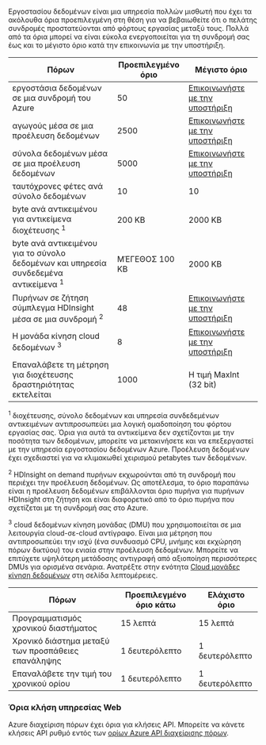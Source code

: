 Εργοστασίου δεδομένων είναι μια υπηρεσία πολλών μισθωτή που έχει τα ακόλουθα όρια προεπιλεγμένη στη θέση για να βεβαιωθείτε ότι ο πελάτης συνδρομές προστατεύονται από φόρτους εργασίας μεταξύ τους. Πολλά από τα όρια μπορεί να είναι εύκολα ενεργοποιείται για τη συνδρομή σας έως και το μέγιστο όριο κατά την επικοινωνία με την υποστήριξη. 

**Πόρων** | **Προεπιλεγμένο όριο** | **Μέγιστο όριο**
-------- | ------------- | -------------
εργοστάσια δεδομένων σε μια συνδρομή του Azure | 50 | [Επικοινωνήστε με την υποστήριξη](https://azure.microsoft.com/blog/2014/06/04/azure-limits-quotas-increase-requests/)
αγωγούς μέσα σε μια προέλευση δεδομένων | 2500 | [Επικοινωνήστε με την υποστήριξη](https://azure.microsoft.com/blog/2014/06/04/azure-limits-quotas-increase-requests/)
σύνολα δεδομένων μέσα σε μια προέλευση δεδομένων | 5000 | [Επικοινωνήστε με την υποστήριξη](https://azure.microsoft.com/blog/2014/06/04/azure-limits-quotas-increase-requests/)
ταυτόχρονες φέτες ανά σύνολο δεδομένων | 10 | 10
byte ανά αντικειμένου για αντικείμενα διοχέτευσης <sup>1</sup> | 200 KB | 2000 KB
byte ανά αντικειμένου για το σύνολο δεδομένων και υπηρεσία συνδεδεμένα αντικείμενα <sup>1</sup> | ΜΈΓΕΘΟΣ 100 KB | 2000 KB
Πυρήνων σε ζήτηση σύμπλεγμα HDInsight μέσα σε μια συνδρομή <sup>2</sup> | 48 | [Επικοινωνήστε με την υποστήριξη](https://azure.microsoft.com/blog/2014/06/04/azure-limits-quotas-increase-requests/)
Η μονάδα κίνηση cloud δεδομένων <sup>3</sup> | 8 | [Επικοινωνήστε με την υποστήριξη](https://azure.microsoft.com/blog/2014/06/04/azure-limits-quotas-increase-requests/)
Επαναλάβετε τη μέτρηση για διοχέτευσης δραστηριότητας εκτελείται | 1000 | Η τιμή MaxInt (32 bit)

<sup>1</sup> διοχέτευσης, σύνολο δεδομένων και υπηρεσία συνδεδεμένων αντικειμένων αντιπροσωπεύει μια λογική ομαδοποίηση του φόρτου εργασίας σας. Όρια για αυτά τα αντικείμενα δεν σχετίζονται με την ποσότητα των δεδομένων, μπορείτε να μετακινήσετε και να επεξεργαστεί με την υπηρεσία εργοστασίου δεδομένων Azure. Προέλευση δεδομένων έχει σχεδιαστεί για να κλιμακωθεί χειρισμού petabytes των δεδομένων.

<sup>2</sup> HDInsight on demand πυρήνων εκχωρούνται από τη συνδρομή που περιέχει την προέλευση δεδομένων. Ως αποτέλεσμα, το όριο παραπάνω είναι η προέλευση δεδομένων επιβάλλονται όριο πυρήνα για πυρήνων HDInsight στη ζήτηση και είναι διαφορετικό από το όριο πυρήνα που σχετίζεται με τη συνδρομή σας στο Azure.

<sup>3</sup> cloud δεδομένων κίνηση μονάδας (DMU) που χρησιμοποιείται σε μια λειτουργία cloud-σε-cloud αντίγραφο. Είναι μια μέτρηση που αντιπροσωπεύει την ισχύ (ένα συνδυασμό CPU, μνήμης και εκχώρηση πόρων δικτύου) του ενιαία στην προέλευση δεδομένων. Μπορείτε να επιτύχετε υψηλότερη μετάδοσης αντιγραφή από αξιοποίηση περισσότερες DMUs για ορισμένα σενάρια. Ανατρέξτε στην ενότητα [Cloud μονάδες κίνηση δεδομένων](../../articles/data-factory/data-factory-copy-activity-performance.md#cloud-data-movement-units) στη σελίδα λεπτομέρειες.

**Πόρων** | **Προεπιλεγμένο όριο κάτω** | **Ελάχιστο όριο**
-------- | ------------------- | -------------
Προγραμματισμός χρονικού διαστήματος | 15 λεπτά | 15 λεπτά
Χρονικό διάστημα μεταξύ των προσπάθειες επανάληψης | 1 δευτερόλεπτο | 1 δευτερόλεπτο
Επαναλάβετε την τιμή του χρονικού ορίου | 1 δευτερόλεπτο | 1 δευτερόλεπτο


### <a name="web-service-call-limits"></a>Όρια κλήση υπηρεσίας Web

Azure διαχείριση πόρων έχει όρια για κλήσεις API. Μπορείτε να κάνετε κλήσεις API ρυθμό εντός των [ορίων Azure API διαχείρισης πόρων](../azure-subscription-service-limits.md#resource-group-limits). 


